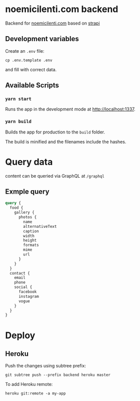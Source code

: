 # noemicilenti.com backend

Backend for [noemicilenti.com](https://noemicilenti.com) based on [strapi](https://strapi.io/)

## Development variables

Create an `.env` file:
```console
cp .env.template .env
```

and fill with correct data.

## Available Scripts

### `yarn start`

Runs the app in the development mode at [http://localhost:1337](http://localhost:1337).

### `yarn build`

Builds the app for production to the `build` folder.

The build is minified and the filenames include the hashes.

# Query data

content can be queried via GraphQL at `/graphql`

## Exmple query

```graphql
query {
  food {
    gallery {
      photos {
        name
        alternativeText
        caption
        width
        height
        formats
        mime
        url
      }
    }
  }
  contact {
    email
    phone
    social {
      facebook
      instagram
      vogue
    }
  }
}
```

# Deploy

## Heroku

Push the changes using subtree prefix:
```console
git subtree push --prefix backend heroku master
```

To add Heroku remote:
```console
heroku git:remote -a my-app
```
